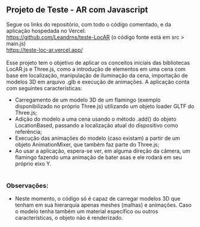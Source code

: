## Projeto de Teste - AR com Javascript

Segue os links do repositório, com todo o código comentado, e da aplicação hospedada no Vercel: <br>
https://github.com/Leandrns/teste-LocAR (o código fonte está em src > main.js) <br>
https://teste-loc-ar.vercel.app/ <br><br>
Esse projeto tem o objetivo de aplicar os conceitos iniciais das bibliotecas LocAR.js e Three.js, como a introdução de elementos em uma cena com base em localização, manipulação de iluminação da cena, importação de modelos 3D em arquivo .glb e execução de animações.
A aplicação conta com seguintes características:
- Carregamento de um modelo 3D de um flamingo (exemplo disponibilizado no próprio Three.js) utilizando um objeto loader GLTF do Three.js;
- Adição do modelo a uma cena usando o método .add() do objeto LocationBased, passando a localização atual do dispositivo como referência;
- Execução das animações do modelo (caso existam) a partir de um objeto AnimationMixer, que também faz parte do Three.js;
- Ao usar a aplicação, espera-se ver, em alguma direção da câmera, um flamingo fazendo uma animação de bater asas e ele rodará em seu próprio eixo Y. <br><br>
### Observações:
- Neste momento, o código só é capaz de carregar modelos 3D que tenham em sua hierarquia apenas meshes (malhas) e animações. Caso o modelo tenha também um material específico ou outros características, o objeto não é renderizado.
